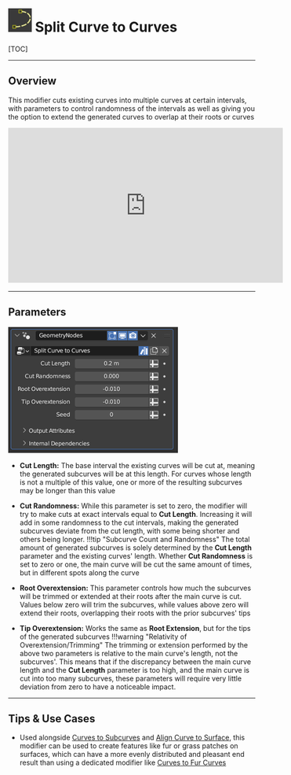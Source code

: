 # ![icon](../img/icons/split_curve_to_curves.png) Split Curve to Curves

[TOC]

---

## Overview
This modifier cuts existing curves into multiple curves at certain intervals, with parameters to control randomness of the intervals as well as giving you the option to extend the generated curves to overlap at their roots or curves

<iframe width="560" height="315" src="https://www.youtube.com/embed/It1vzkZdvFc?si=zvdoyIv_pinaetE0" title="YouTube video player" frameborder="0" allow="accelerometer; autoplay; clipboard-write; encrypted-media; gyroscope; picture-in-picture; web-share" allowfullscreen></iframe>

---

## Parameters
![Parameters](params/split_curve_to_curves.PNG)

* **Cut Length:** The base interval the existing curves will be cut at, meaning the generated subcurves will be at this length. For curves whose length is not a multiple of this value, one or more of the resulting subcurves may be longer than this value
* **Cut Randomness:** While this parameter is set to zero, the modifier will try to make cuts at exact intervals equal to **Cut Length**. Increasing it will add in some randomness to the cut intervals, making the generated subcurves deviate from the cut length, with some being shorter and others being longer. 
!!!tip "Subcurve Count and Randomness"
    The total amount of generated subcurves is solely determined by the **Cut Length** parameter and the existing curves' length. Whether **Cut Randomness** is set to zero or one, the main curve will be cut the same amount of times, but in different spots along the curve

* **Root Overextension:** This parameter controls how much the subcurves will be trimmed or extended at their roots after the main curve is cut. Values below zero will trim the subcurves, while values above zero will extend their roots, overlapping their roots with the prior subcurves' tips
* **Tip Overextension:** Works the same as **Root Extension**, but for the tips of the generated subcurves
!!!warning "Relativity of Overextension/Trimming"
    The trimming or extension performed by the above two parameters is relative to the main curve's length, not the subcurves'. This means that if the discrepancy between the main curve length and the **Cut Length** parameter is too high, and the main curve is cut into too many subcurves, these parameters will require very little deviation from zero to have a noticeable impact.
---

## Tips & Use Cases

* Used alongside [Curves to Subcurves](curve_to_subcurves.md) and [Align Curve to Surface](../curve_manipulation/align_curve_to_surface.md), this modifier can be used to create features like fur or grass patches on surfaces, which can have a more evenly distributed and pleasant end result than using a dedicated modifier like [Curves to Fur Curves](curve_to_furcurves.md)